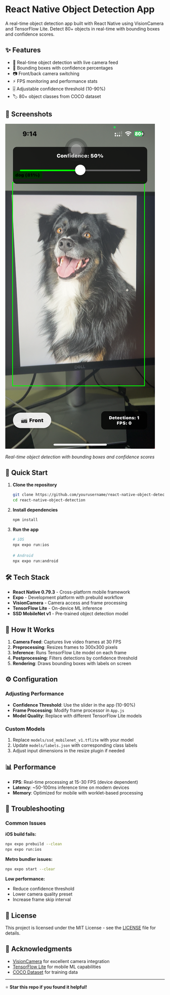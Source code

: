 # React Native Object Detection App

A real-time object detection app built with React Native using VisionCamera and TensorFlow Lite. Detect 80+ objects in real-time with bounding boxes and confidence scores.

## ✨ Features

- 📱 Real-time object detection with live camera feed
- 🎯 Bounding boxes with confidence percentages
- 📷 Front/back camera switching
- ⚡ FPS monitoring and performance stats
- 🎚️ Adjustable confidence threshold (10-90%)
- 🏷️ 80+ object classes from COCO dataset

## 📱 Screenshots

![App Demo](testing_screenshot.PNG)

*Real-time object detection with bounding boxes and confidence scores*

## 🚀 Quick Start

1. **Clone the repository**
   ```bash
   git clone https://github.com/yourusername/react-native-object-detection.git
   cd react-native-object-detection
   ```

2. **Install dependencies**
   ```bash
   npm install
   ```

3. **Run the app**
   ```bash
   # iOS
   npx expo run:ios
   
   # Android
   npx expo run:android
   ```

## 🛠️ Tech Stack

- **React Native 0.79.3** - Cross-platform mobile framework
- **Expo** - Development platform with prebuild workflow
- **VisionCamera** - Camera access and frame processing
- **TensorFlow Lite** - On-device ML inference
- **SSD MobileNet v1** - Pre-trained object detection model

## 🎯 How It Works

1. **Camera Feed**: Captures live video frames at 30 FPS
2. **Preprocessing**: Resizes frames to 300x300 pixels
3. **Inference**: Runs TensorFlow Lite model on each frame
4. **Postprocessing**: Filters detections by confidence threshold
5. **Rendering**: Draws bounding boxes with labels on screen

## ⚙️ Configuration

### Adjusting Performance
- **Confidence Threshold**: Use the slider in the app (10-90%)
- **Frame Processing**: Modify frame processor in `App.js`
- **Model Quality**: Replace with different TensorFlow Lite models

### Custom Models
1. Replace `models/ssd_mobilenet_v1.tflite` with your model
2. Update `models/labels.json` with corresponding class labels
3. Adjust input dimensions in the resize plugin if needed

## 📊 Performance

- **FPS**: Real-time processing at 15-30 FPS (device dependent)
- **Latency**: ~50-100ms inference time on modern devices
- **Memory**: Optimized for mobile with worklet-based processing

## 🐛 Troubleshooting

### Common Issues

**iOS build fails:**
```bash
npx expo prebuild --clean
npx expo run:ios
```

**Metro bundler issues:**
```bash
npx expo start --clear
```

**Low performance:**
- Reduce confidence threshold
- Lower camera quality preset
- Increase frame skip interval

## 📄 License

This project is licensed under the MIT License - see the [LICENSE](LICENSE) file for details.

## 🙏 Acknowledgments

- [VisionCamera](https://react-native-vision-camera.com/) for excellent camera integration
- [TensorFlow Lite](https://www.tensorflow.org/lite) for mobile ML capabilities
- [COCO Dataset](https://cocodataset.org/) for training data

---

⭐ **Star this repo if you found it helpful!**
